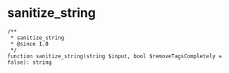 # sanitize_string

```
/**
 * sanitize_string
 * @since 1.0
 */
function sanitize_string(string $input, bool $removeTagsCompletely = false): string
```